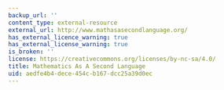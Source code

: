 ```yaml
---
backup_url: ''
content_type: external-resource
external_url: http://www.mathasasecondlanguage.org/
has_external_licence_warning: true
has_external_license_warning: true
is_broken: ''
license: https://creativecommons.org/licenses/by-nc-sa/4.0/
title: Mathematics As A Second Language
uid: aedfe4b4-dece-454c-b167-dcc25a39d0ec
---
```

